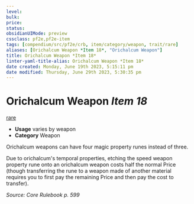 ```yaml
---
level:
bulk:
price:
status:
obsidianUIMode: preview
cssclass: pf2e,pf2e-item
tags: [compendium/src/pf2e/crb, item/category/weapon, trait/rare]
aliases: [Orichalcum Weapon *Item 18*, "Orichalcum Weapon"]
title: Orichalcum Weapon *Item 18*
linter-yaml-title-alias: Orichalcum Weapon *Item 18*
date created: Monday, June 19th 2023, 5:15:11 pm
date modified: Thursday, June 29th 2023, 5:30:35 pm
---
```


# Orichalcum Weapon *Item 18*

[rare](rules/traits/rare.md)  

- **Usage** varies by weapon
- **Category** Weapon

Orichalcum weapons can have four magic property runes instead of three.

Due to orichalcum's temporal properties, etching the speed weapon property rune onto an orichalcum weapon costs half the normal Price (though transferring the rune to a weapon made of another material requires you to first pay the remaining Price and then pay the cost to transfer).

*Source: Core Rulebook p. 599*
